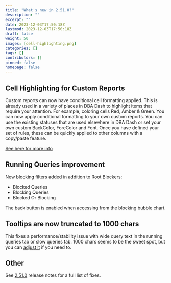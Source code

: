 ```yaml
---
title: "What's new in 2.51.0?"
description: ""
excerpt: ""
date: 2023-12-03T17:50:18Z
lastmod: 2023-12-03T17:50:18Z
draft: false
weight: 50
images: [cell-highlighting.png]
categories: []
tags: []
contributors: []
pinned: false
homepage: false
---
```

## Cell Highlighting for Custom Reports

Custom reports can now have conditional cell formatting applied.  This is already used in a variety of places in DBA Dash to highlight items that require your attention.  For example, coloring cells Red, Amber & Green.  You can now apply conditional formatting to your own custom reports.  You can use the existing statuses that are used elsewhere in DBA Dash or set your own custom BackColor, ForeColor and Font.  Once you have defined your set of rules, these can be quickly applied to other columns with a copy/paste feature.

[See here for more info](/docs/how-to/create-custom-reports/#cell-highlighting-rules)

## Running Queries improvement

New blocking filters added in addition to Root Blockers:

* Blocked Queries
* Blocking Queries
* Blocked Or Blocking

The back button is enabled when accessing from the blocking bubble chart.

## Tooltips are now truncated to 1000 chars

This fixes a performance/stability issue with wide query text in the running queries tab or slow queries tab.  1000 chars seems to be the sweet spot, but you can [adjust it](/docs/help/faq/#how-do-i-customize-the-tooltip-length-in-the-grid) if you need to.  

## Other

See [2.51.0](https://github.com/trimble-oss/dba-dash/releases/tag/2.51.0) release notes for a full list of fixes.